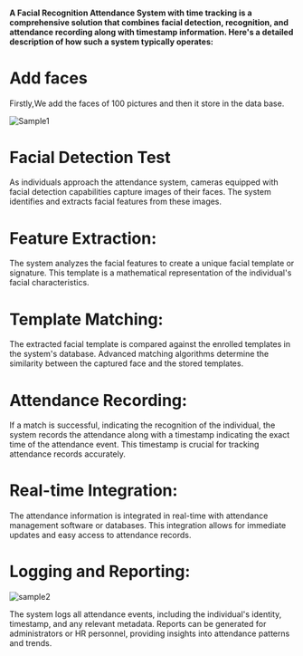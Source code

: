 <h4>A Facial Recognition Attendance System with time tracking is a comprehensive solution that combines facial detection, recognition, and attendance recording along with timestamp information. Here's a detailed description of how such a system typically operates:
</h4>
<h1>Add faces</h1>
Firstly,We add the faces of 100 pictures and then it store in the data base.

![Sample1](https://github.com/anjaliisonii/Facial_Recognition-Attendence-System/assets/95306164/3fd74ec2-46b8-4c53-bbe6-65018ed3b784)

<h1>Facial Detection Test</h1>
  


As individuals approach the attendance system, cameras equipped with facial detection capabilities capture images of their faces. The system identifies and extracts facial features from these images.
<h1>Feature Extraction:</h1>

The system analyzes the facial features to create a unique facial template or signature. This template is a mathematical representation of the individual's facial characteristics.
<h1>Template Matching:</h1>

The extracted facial template is compared against the enrolled templates in the system's database. Advanced matching algorithms determine the similarity between the captured face and the stored templates.
<h1>Attendance Recording:</h1>

If a match is successful, indicating the recognition of the individual, the system records the attendance along with a timestamp indicating the exact time of the attendance event. This timestamp is crucial for tracking attendance records accurately.
<h1>Real-time Integration:</h1>

The attendance information is integrated in real-time with attendance management software or databases. This integration allows for immediate updates and easy access to attendance records.
<h1>Logging and Reporting:</h1>

![sample2](https://github.com/anjaliisonii/Facial_Recognition-Attendence-System/assets/95306164/37736feb-0e4e-4e8a-bc6e-6f29571c96c7)

The system logs all attendance events, including the individual's identity, timestamp, and any relevant metadata. Reports can be generated for administrators or HR personnel, providing insights into attendance patterns and trends.


